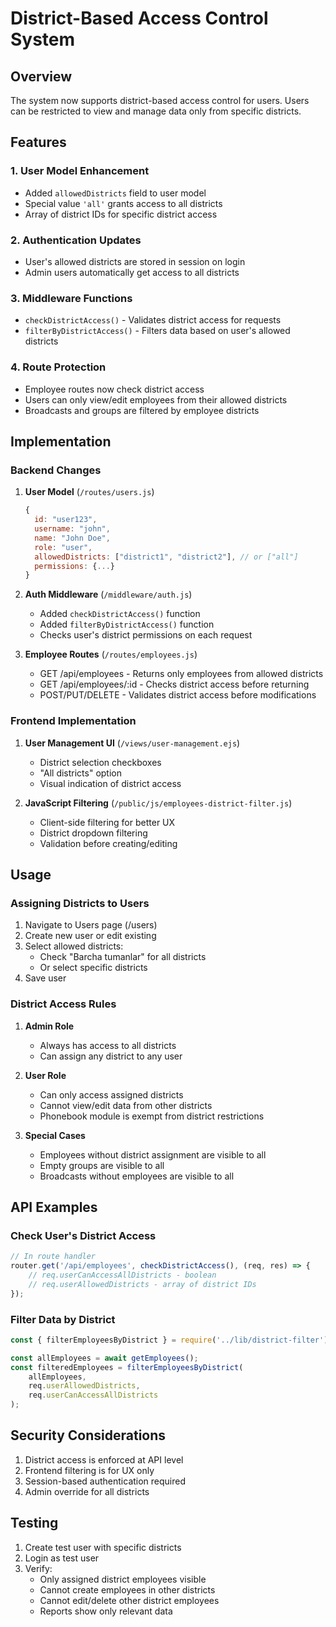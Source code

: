 # District-Based Access Control System

## Overview
The system now supports district-based access control for users. Users can be restricted to view and manage data only from specific districts.

## Features

### 1. User Model Enhancement
- Added `allowedDistricts` field to user model
- Special value `'all'` grants access to all districts
- Array of district IDs for specific district access

### 2. Authentication Updates
- User's allowed districts are stored in session on login
- Admin users automatically get access to all districts

### 3. Middleware Functions
- `checkDistrictAccess()` - Validates district access for requests
- `filterByDistrictAccess()` - Filters data based on user's allowed districts

### 4. Route Protection
- Employee routes now check district access
- Users can only view/edit employees from their allowed districts
- Broadcasts and groups are filtered by employee districts

## Implementation

### Backend Changes

1. **User Model** (`/routes/users.js`)
   ```javascript
   {
     id: "user123",
     username: "john",
     name: "John Doe",
     role: "user",
     allowedDistricts: ["district1", "district2"], // or ["all"]
     permissions: {...}
   }
   ```

2. **Auth Middleware** (`/middleware/auth.js`)
   - Added `checkDistrictAccess()` function
   - Added `filterByDistrictAccess()` function
   - Checks user's district permissions on each request

3. **Employee Routes** (`/routes/employees.js`)
   - GET /api/employees - Returns only employees from allowed districts
   - GET /api/employees/:id - Checks district access before returning
   - POST/PUT/DELETE - Validates district access before modifications

### Frontend Implementation

1. **User Management UI** (`/views/user-management.ejs`)
   - District selection checkboxes
   - "All districts" option
   - Visual indication of district access

2. **JavaScript Filtering** (`/public/js/employees-district-filter.js`)
   - Client-side filtering for better UX
   - District dropdown filtering
   - Validation before creating/editing

## Usage

### Assigning Districts to Users

1. Navigate to Users page (/users)
2. Create new user or edit existing
3. Select allowed districts:
   - Check "Barcha tumanlar" for all districts
   - Or select specific districts
4. Save user

### District Access Rules

1. **Admin Role**
   - Always has access to all districts
   - Can assign any district to any user

2. **User Role**
   - Can only access assigned districts
   - Cannot view/edit data from other districts
   - Phonebook module is exempt from district restrictions

3. **Special Cases**
   - Employees without district assignment are visible to all
   - Empty groups are visible to all
   - Broadcasts without employees are visible to all

## API Examples

### Check User's District Access
```javascript
// In route handler
router.get('/api/employees', checkDistrictAccess(), (req, res) => {
    // req.userCanAccessAllDistricts - boolean
    // req.userAllowedDistricts - array of district IDs
});
```

### Filter Data by District
```javascript
const { filterEmployeesByDistrict } = require('../lib/district-filter');

const allEmployees = await getEmployees();
const filteredEmployees = filterEmployeesByDistrict(
    allEmployees, 
    req.userAllowedDistricts, 
    req.userCanAccessAllDistricts
);
```

## Security Considerations

1. District access is enforced at API level
2. Frontend filtering is for UX only
3. Session-based authentication required
4. Admin override for all districts

## Testing

1. Create test user with specific districts
2. Login as test user
3. Verify:
   - Only assigned district employees visible
   - Cannot create employees in other districts
   - Cannot edit/delete other district employees
   - Reports show only relevant data